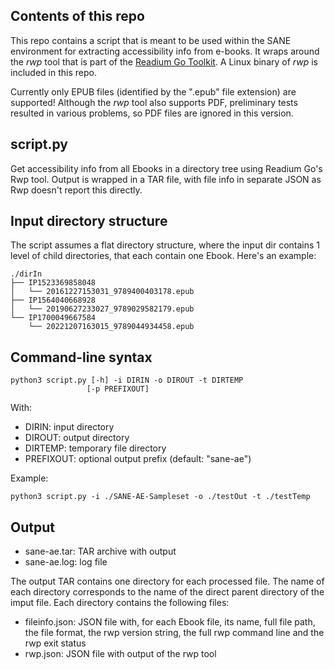 ## Contents of this repo

This repo contains a script that is meant to be used within the SANE environment for extracting accessibility info from e-books. It wraps around the *rwp* tool that is part of the [Readium Go Toolkit](https://github.com/readium/go-toolkit). A Linux binary of *rwp* is included in this repo.

Currently only EPUB files (identified by the ".epub" file extension) are supported! Although the *rwp* tool also supports PDF, preliminary tests resulted in various problems, so PDF files are ignored in this version.

## script.py

Get accessibility info from all Ebooks in a directory tree using Readium Go's Rwp tool. Output is wrapped in a TAR file, with file info in separate JSON as Rwp doesn't report this directly.

## Input directory structure

The script assumes a flat directory structure, where the input dir contains 1 level of child directories, that each contain one Ebook. Here's an example:

```
./dirIn
├── IP1523369858048
│   └── 20161227153031_9789400403178.epub
├── IP1564040668928
│   └── 20190627233027_9789029582179.epub
└── IP1700049667584
    └── 20221207163015_9789044934458.epub
```

## Command-line syntax

```
python3 script.py [-h] -i DIRIN -o DIROUT -t DIRTEMP
                 [-p PREFIXOUT]

```

With:

- DIRIN: input directory
- DIROUT: output directory
- DIRTEMP: temporary file directory
- PREFIXOUT: optional output prefix (default: "sane-ae")

Example:

```
python3 script.py -i ./SANE-AE-Sampleset -o ./testOut -t ./testTemp
```

## Output

- sane-ae.tar: TAR archive with output
- sane-ae.log: log file

The output TAR contains one directory for each processed file. The name of each directory corresponds to the name of the direct parent directory of the imput file. Each directory contains the following files:

- fileinfo.json: JSON file with, for each Ebook file, its name, full file path, the file format, the rwp version string, the full rwp command line and the rwp exit status 
- rwp.json: JSON file with output of the rwp tool
